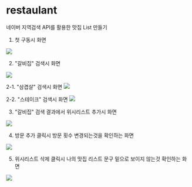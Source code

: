 # restaulant
네이버 지역검색 API를 활용한 맛집 List 만들기

1. 첫 구동시 화면
<img src="https://user-images.githubusercontent.com/51894013/197546491-91df230e-64ba-4a98-a605-c5a41761467b.png">

2. "갈비집" 검색시 화면
<img src="https://user-images.githubusercontent.com/51894013/197547040-ee3a4fa0-aa4b-44a3-bcde-396d0ee3553f.png">

2-1. "삼겹살" 검색시 화면
<img src="https://user-images.githubusercontent.com/51894013/197548739-ff63ce1e-2725-48df-8f68-8ff7efccebf3.png">

2-2. "스테이크" 검색시 화면
<img src="https://user-images.githubusercontent.com/51894013/197549371-9c771981-6026-4724-95c9-4c38f4c9594f.png">

3. "갈비집" 검색 결과에서 위시리스트 추가시 화면
<img src="https://user-images.githubusercontent.com/51894013/197547333-a46d1f3d-e9b5-4c07-97d2-1cad084853c6.png">

4. 방문 추가 클릭시 방문 횟수 변경되는것을 확인하는 화면
<img src="https://user-images.githubusercontent.com/51894013/197547727-f96f0154-b960-4864-9092-fa0128a77acd.png">

5. 위시리스트 삭제 클릭시 나의 맛집 리스트 문구 밑으로 보이지 않는것 확인하는 화면
<img src="https://user-images.githubusercontent.com/51894013/197548115-d6438d96-91bb-4077-955d-9063058628e6.png">


